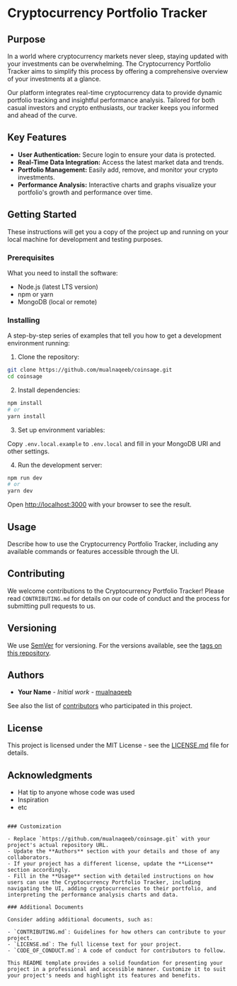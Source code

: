 # Cryptocurrency Portfolio Tracker

## Purpose

In a world where cryptocurrency markets never sleep, staying updated with your investments can be overwhelming. The Cryptocurrency Portfolio Tracker aims to simplify this process by offering a comprehensive overview of your investments at a glance.

Our platform integrates real-time cryptocurrency data to provide dynamic portfolio tracking and insightful performance analysis. Tailored for both casual investors and crypto enthusiasts, our tracker keeps you informed and ahead of the curve.

## Key Features

- **User Authentication:** Secure login to ensure your data is protected.
- **Real-Time Data Integration:** Access the latest market data and trends.
- **Portfolio Management:** Easily add, remove, and monitor your crypto investments.
- **Performance Analysis:** Interactive charts and graphs visualize your portfolio's growth and performance over time.

## Getting Started

These instructions will get you a copy of the project up and running on your local machine for development and testing purposes.

### Prerequisites

What you need to install the software:

- Node.js (latest LTS version)
- npm or yarn
- MongoDB (local or remote)

### Installing

A step-by-step series of examples that tell you how to get a development environment running:

1. Clone the repository:

```bash
git clone https://github.com/mualnaqeeb/coinsage.git
cd coinsage
```

2. Install dependencies:

```bash
npm install
# or
yarn install
```

3. Set up environment variables:

Copy `.env.local.example` to `.env.local` and fill in your MongoDB URI and other settings.

4. Run the development server:

```bash
npm run dev
# or
yarn dev
```

Open [http://localhost:3000](http://localhost:3000) with your browser to see the result.

## Usage

Describe how to use the Cryptocurrency Portfolio Tracker, including any available commands or features accessible through the UI.

## Contributing

We welcome contributions to the Cryptocurrency Portfolio Tracker! Please read `CONTRIBUTING.md` for details on our code of conduct and the process for submitting pull requests to us.

## Versioning

We use [SemVer](http://semver.org/) for versioning. For the versions available, see the [tags on this repository](https://github.com/mualnaqeeb/coinsage/tags).

## Authors

- **Your Name** - *Initial work* - [mualnaqeeb](https://github.com/mualnaqeeb)

See also the list of [contributors](https://github.com/mualnaqeeb/coinsage/contributors) who participated in this project.

## License

This project is licensed under the MIT License - see the [LICENSE.md](LICENSE.md) file for details.

## Acknowledgments

- Hat tip to anyone whose code was used
- Inspiration
- etc
```

### Customization

- Replace `https://github.com/mualnaqeeb/coinsage.git` with your project's actual repository URL.
- Update the **Authors** section with your details and those of any collaborators.
- If your project has a different license, update the **License** section accordingly.
- Fill in the **Usage** section with detailed instructions on how users can use the Cryptocurrency Portfolio Tracker, including navigating the UI, adding cryptocurrencies to their portfolio, and interpreting the performance analysis charts and data.

### Additional Documents

Consider adding additional documents, such as:

- `CONTRIBUTING.md`: Guidelines for how others can contribute to your project.
- `LICENSE.md`: The full license text for your project.
- `CODE_OF_CONDUCT.md`: A code of conduct for contributors to follow.

This README template provides a solid foundation for presenting your project in a professional and accessible manner. Customize it to suit your project's needs and highlight its features and benefits.